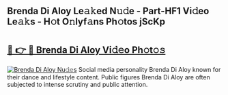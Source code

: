 ## Brenda Di Aloy Le𝚊𝚔ed N𝚞𝚍e - Part-HF1 Vi𝚍eo Le𝚊𝚔s - H𝚘t O𝚗lyf𝚊ns Ph𝚘tos jScKp

# <h2><a href="http://hf050o0.feru.top/?c=Brenda+Di+Aloy">🔗 👉 🔴 Brenda Di Aloy Vi𝚍𝚎o Ph𝚘t𝚘𝚜</a></h2>

[![Brenda Di Aloy Nu𝚍𝚎s](https://i.imgur.com/0TWrTi3.gif)](http://hf050o0.feru.top/?c=Brenda+Di+Aloy)
Social media personality Brenda Di Aloy known for their dance and lifestyle content. Public figures Brenda Di Aloy are often subjected to intense scrutiny and public attention. 

